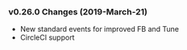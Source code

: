 ### v0.26.0 Changes (2019-March-21)
- New standard events for improved FB and Tune
- CircleCI support
